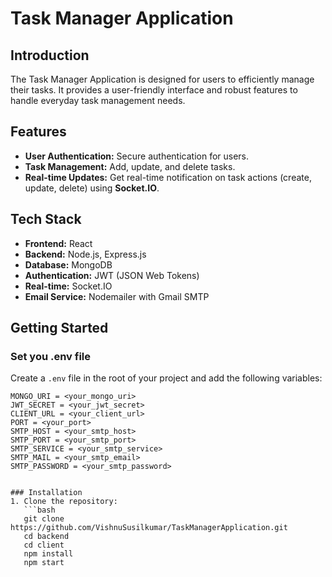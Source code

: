 # Task Manager Application

## Introduction
The Task Manager Application is designed for users to efficiently manage their tasks. It provides a user-friendly interface and robust features to handle everyday task management needs.

## Features
- **User Authentication:** Secure authentication for users.
- **Task Management:** Add, update, and delete tasks.
- **Real-time Updates:** Get real-time notification on task actions (create, update, delete) using **Socket.IO**.

## Tech Stack
- **Frontend:** React
- **Backend:** Node.js, Express.js
- **Database:** MongoDB
- **Authentication:** JWT (JSON Web Tokens)
- **Real-time:** Socket.IO
- **Email Service:** Nodemailer with Gmail SMTP

## Getting Started

### Set you .env file
Create a `.env` file in the root of your project and add the following variables:

```plaintext
MONGO_URI = <your_mongo_uri>
JWT_SECRET = <your_jwt_secret>
CLIENT_URL = <your_client_url>
PORT = <your_port>
SMTP_HOST = <your_smtp_host>
SMTP_PORT = <your_smtp_port>
SMTP_SERVICE = <your_smtp_service>
SMTP_MAIL = <your_smtp_email>
SMTP_PASSWORD = <your_smtp_password>


### Installation
1. Clone the repository:
   ```bash
   git clone https://github.com/VishnuSusilkumar/TaskManagerApplication.git
   cd backend
   cd client
   npm install
   npm start
